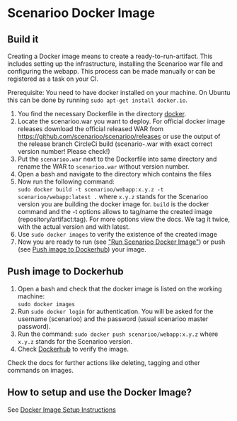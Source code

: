 # Scenarioo Docker Image

## Build it

Creating a Docker image means to create a ready-to-run-artifact. This includes setting up the infrastructure, installing the Scenarioo war file and configuring the webapp. This process can be made manually or can be registered as a task on your CI.

Prerequisite: You need to have docker installed on your machine. On Ubuntu this can be done by running `sudo apt-get install docker.io`.

1. You find the necessary Dockerfile in the directory [docker](https://github.com/scenarioo/scenarioo/tree/develop/docker/scenarioo).
2. Locate the scenarioo.war you want to deploy. For official docker image releases download the official released WAR from https://github.com/scenarioo/scenarioo/releases or use the output of the release branch CircleCi build (scenario-<version>.war with exact correct version number! Please check!) 
3. Put the `scenarioo.war` next to the Dockerfile into same directory and rename the WAR to `scenarioo.war` without version number.
4. Open a bash and navigate to the directory which contains the files
5. Now run the following command:  
`sudo docker build -t scenarioo/webapp:x.y.z -t scenarioo/webapp:latest .`
where `x.y.z` stands for the Scenarioo version you are building the docker image for.
`build` is the docker command and the -t options allows to tag/name the created image (repository/artifact:tag). For more options view the docs. We tag it twice, with the actual version and with latest.
6. Use `sudo docker images` to verify the existence of the created image
7. Now you are ready to run (see ["Run Scenarioo Docker Image"](../tutorial/Scenarioo-Viewer-Docker-Image#run-scenarioo-docker-image)) or push (see [Push image to Dockerhub](#Push-image-to-Dockerhub)) your image.

## Push image to Dockerhub
  
1. Open a bash and check that the docker image is listed on the working machine:  
`sudo docker images`
2. Run `sudo docker login` for authentication. You will be asked for the username (scenarioo) and the password (usual scenarioo master password).
3. Run the command: `sudo docker push scenarioo/webapp:x.y.z` where `x.y.z` stands for the Scenarioo version.
4. Check [Dockerhub](https://hub.docker.com/u/scenarioo/) to verify the image.

Check the docs for further actions like deleting, tagging and other commands on images.

## How to setup and use the Docker Image?

See [Docker Image Setup Instructions](../tutorial/Scenarioo-Viewer-Docker-Image.md)
